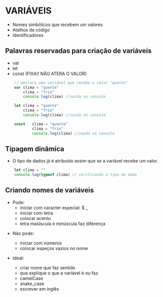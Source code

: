 # **VARIÁVEIS**

* Nomes simbólicos que recebem um valores
* Atalhos de código
* Identificadores

## **Palavras reservadas para criação de variáveis**
* vat
* let
* const (FIXA!! NÃO ATERA O VALOR)

``` js
    // declara uma variável que recebe o valor "quente"
    var clima = "quente"
        clima = "frio"
        console.log(clima) //saida no console

    let clima = "quente"
        clima = "frio"
        console.log(clima) //saida no console

    const   clima = "quente"
            clima = "frio"
            console.log(clima) //saida no console
```

## **Tipagem dinâmica**

* O tipo de dados já é atribuido assim que se a variável recebe um valor.

``` js
    let clima = ""
    console.log(typeof clima) // verificando o tipo do dado
```

## **Criando nomes de variáveis**

* Pode:
    * iniciar com caracter especial: $ _ 
    * iniciar com letra
    * colocar acento
    * letra maiúscula e minúscula faz diferença

- Não pode:
    * iniciar com números
    * colocar espeços vazios no nome

- Ideal:
    * criar nome que faz sentido
    * que explique o que a variável é ou faz
    * camelCase
    * snake_case
    * escrever em inglês
